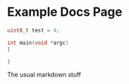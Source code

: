 # Example Docs Page

```c++
uint8_t test = 4;

int main(void *argc)
{

}
```
The usual markdown stuff
